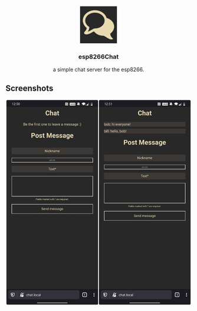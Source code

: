 <br />
<p align="center">
  <img src="icon.png" alt="Logo" width="100" height="100">

  <h3 align="center">esp8266Chat</h3>
  <p align="center">a simple chat server for the esp8266.</p>
</p>

## Screenshots
![Screenshot](screenshot.png)

